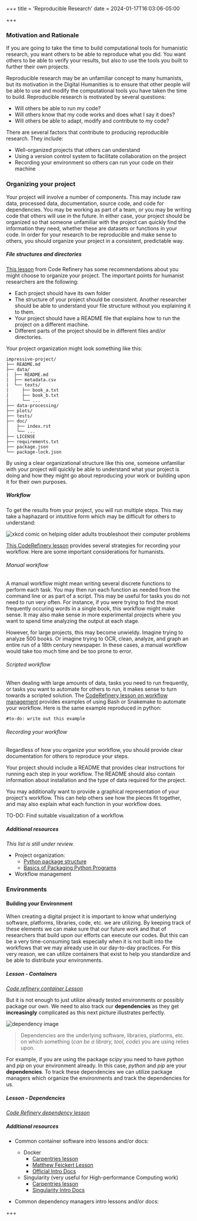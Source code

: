 +++
title = 'Reproducible Research'
date = 2024-01-17T16:03:06-05:00

+++
### Motivation and Rationale

If you are going to take the time to build computational tools for humanistic research, you want others to be able to reproduce what you did. You want others to be able to verify your results, but also to use the tools you built to further their own projects.

Reproducible research may be an unfamiliar concept to many humanists, but its motivation in the Digital Humanities is to ensure that other people will be able to use and modify the computational tools you have taken the time to build. Reproducible research is motivated by several questions:

- Will others be able to run my code?
- Will others know that my code works and does what I say it does?
- Will others be able to adapt, modify and contribute to my code?

There are several factors that contribute to producing reproducible research. They include:

- Well-organized projects that others can understand
- Using a version control system to facilitate collaboration on the project
- Recording your environment so others can run your code on their machine

### Organizing your project

Your project will involve a number of components. This may include raw data, processed data, documentation, source code, and code for dependencies. You may be working as part of a team, or you may be writing code that others will use in the future. In either case, your project should be organized so that someone unfamiliar with the project can quickly find the information they need, whether these are datasets or functions in your code. In order for your research to be reproducible and make sense to others, you should organize your project in a consistent, predictable way.

##### File structures and directories

[This lesson](https://coderefinery.github.io/reproducible-research/organizing-projects/) from Code Refinery has some recommendations about you might choose to organize your project. The important points for humanist researchers are the following:

- Each project should have its own folder
- The structure of your project should be consistent. Another researcher should be able to understand your file structure without you explaining it to them.
- Your project should have a README file that explains how to run the project on a different machine.
- Different parts of the project should be in different files and/or directories.

Your project organization might look something like this:

```
impressive-project/
├── README.md
├── data/
|  ├── README.md
|  ├── metadata.csv
|  └── texts/
|     ├── book_a.txt
|     ├── book_b.txt
|     └── ...
├── data-processing/
├── plots/
├── tests/
├── doc/
│   ├── index.rst
│   └── ...
├── LICENSE
├── requirements.txt
├── package.json
└── package-lock.json
```

By using a clear organizational structure like this one, someone unfamiliar with your project will quickly be able to understand what your project is doing and how they might go about reproducing your work or building upon it for their own purposes.

##### Workflow

To get the results from your project, you will run multiple steps. This may take a haphazard or intutitive form which may be difficult for others to understand:

![xkcd comic on helping older adults troubleshoot their computer problems](https://imgs.xkcd.com/comics/tech_support_cheat_sheet.png)

[This CodeRefinery lesson](https://coderefinery.github.io/reproducible-research/workflow-management/) provides several strategies for recording your workflow. Here are some important considerations for humanists.

###### Manual workflow

A manual workflow might mean writing several discrete functions to perform each task. You may then run each function as needed from the command line or as part of a script. This may be useful for tasks you do not need to run very often. For instance, if you were trying to find the most frequently occuring words in a single book, this workflow might make sense. It may also make sense in more experimental projects where you want to spend time analyzing the output at each stage.

However, for large projects, this may become unwieldy. Imagine trying to analyze 500 books. Or imagine trying to OCR, clean, analyze, and graph an entire run of a 18th century newspaper. In these cases, a manual workflow would take too much time and be too prone to error.

###### Scripted workflow

When dealing with large amounts of data, tasks you need to run frequently, or tasks you want to automate for others to run, it makes sense to turn towards a scripted solution. The [CodeRefinery lesson on workflow management](https://coderefinery.github.io/reproducible-research/workflow-management/) provides examples of using Bash or Snakemake to automate your workflow. Here is the same example reproduced in python:

```
#to-do: write out this example
```

###### Recording your workflow

Regardless of how you organize your workflow, you should provide clear documentation for others to reproduce your steps.

Your project should include a README that provides clear instructions for running each step in your workflow. The README should also contain information about installation and the type of data required for the project.

You may additionally want to provide a graphical representation of your project's workflow. This can help others see how the pieces fit together, and may also explain what each function in your workflow does.

TO-DO: Find suitable visualization of a workflow.

##### Additional resources

_This list is still under review._
- Project organization:
  - [Python package structure](https://py-pkgs.org/04-package-structure)
  - [Basics of Packaging Python Programs](https://kyleniemeyer.github.io/research-software-dev-modules/module-packaging/)
- Workflow management

### Environments

#### Building your Environment

When creating a digital project it is important to know what underlying software, platforms, libraries, code, etc. we are utilizing. By keeping track of these elements we can make sure that our future work and that of researchers that build upon our efforts can execute our codes.
But this can be a very time-consuming task especially when it is not built into the workflows that we may already use in our day-to-day practices. For this very reason, we can utilize containers that exist to help you standardize and be able to distribute your environments. 

##### Lesson - Containers
[_Code refinery container Lesson_](https://coderefinery.github.io/reproducible-research/environments/)

But it is not enough to just utilize already tested environments or possibly package our own. We need to also track our __dependencies__ as they get __increasingly__ complicated as this next picture illustrates perfectly. 

![dependency image](https://coderefinery.github.io/reproducible-research/_images/python_environment.png)

> Dependencies are the underlying software, libraries, platforms, etc. on which something (*can be a library, tool, code*) you are using relies upon.

For example, if you are using the package _scipy_ you need to have _python_ and _pip_ on your environment already. In this case, _python_ and _pip_ are your __dependencies__. To track these dependencies we can utilize package managers which organize the environments and track the dependencies for us. 

##### Lesson - Dependencies
[_Code Refinery dependency lesson_]("https://coderefinery.github.io/reproducible-research/dependencies/)


##### Additional resources
- Common container software intro lessons and/or docs:
  - Docker
      -  [Carpentries lesson](https://carpentries-incubator.github.io/docker-introduction/)
      -  [Matthew Feickert Lesson](https://matthewfeickert.github.io/intro-to-docker/)
      -  [Official Intro Docs](https://docs.docker.com/get-started/)
  - Singularity (very useful for High-performance Computing work)
      -  [Carpentries lesson](https://carpentries-incubator.github.io/singularity-introduction/")
      -  [Singularity Intro Docs](https://carpentries-incubator.github.io/singularity-introduction/)

- Common dependency managers intro lessons and/or docs:

+++
